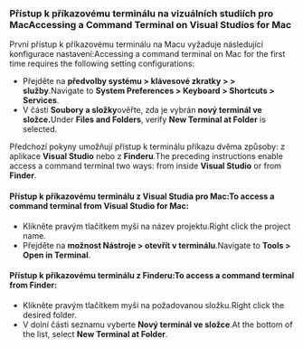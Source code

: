 ### <a name="accessing-a-command-terminal-on-visual-studios-for-mac"></a><span data-ttu-id="b388b-101">Přístup k příkazovému terminálu na vizuálních studiích pro Mac</span><span class="sxs-lookup"><span data-stu-id="b388b-101">Accessing a Command Terminal on Visual Studios for Mac</span></span>

<span data-ttu-id="b388b-102">První přístup k příkazovému terminálu na Macu vyžaduje následující konfigurace nastavení:</span><span class="sxs-lookup"><span data-stu-id="b388b-102">Accessing a command terminal on Mac for the first time requires the following setting configurations:</span></span>

* <span data-ttu-id="b388b-103">Přejděte na **předvolby systému > klávesové zkratky > > služby**.</span><span class="sxs-lookup"><span data-stu-id="b388b-103">Navigate to **System Preferences > Keyboard > Shortcuts > Services**.</span></span>
* <span data-ttu-id="b388b-104">V části **Soubory a složky**ověřte, zda je vybrán **nový terminál ve složce.**</span><span class="sxs-lookup"><span data-stu-id="b388b-104">Under **Files and Folders**, verify **New Terminal at Folder** is selected.</span></span>

<span data-ttu-id="b388b-105">Předchozí pokyny umožňují přístup k terminálu příkazu dvěma způsoby: z aplikace **Visual Studio** nebo z **Finderu**.</span><span class="sxs-lookup"><span data-stu-id="b388b-105">The preceding instructions enable access a command terminal two ways: from inside **Visual Studio** or from **Finder**.</span></span> 

#### <a name="to-access-a-command-terminal-from-visual-studio-for-mac"></a><span data-ttu-id="b388b-106">Přístup k příkazovému terminálu z Visual Studia pro Mac:</span><span class="sxs-lookup"><span data-stu-id="b388b-106">To access a command terminal from Visual Studio for Mac:</span></span>

* <span data-ttu-id="b388b-107">Klikněte pravým tlačítkem myši na název projektu.</span><span class="sxs-lookup"><span data-stu-id="b388b-107">Right click the project name.</span></span>
* <span data-ttu-id="b388b-108">Přejděte na **možnost Nástroje > otevřít v terminálu**.</span><span class="sxs-lookup"><span data-stu-id="b388b-108">Navigate to **Tools > Open in Terminal**.</span></span>

#### <a name="to-access-a-command-terminal-from-finder"></a><span data-ttu-id="b388b-109">Přístup k příkazovému terminálu z Finderu:</span><span class="sxs-lookup"><span data-stu-id="b388b-109">To access a command terminal from Finder:</span></span>

* <span data-ttu-id="b388b-110">Klikněte pravým tlačítkem myši na požadovanou složku.</span><span class="sxs-lookup"><span data-stu-id="b388b-110">Right click the desired folder.</span></span>
* <span data-ttu-id="b388b-111">V dolní části seznamu vyberte **Nový terminál ve složce**.</span><span class="sxs-lookup"><span data-stu-id="b388b-111">At the bottom of the list, select **New Terminal at Folder**.</span></span>
